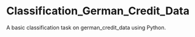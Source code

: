 # Classification_German_Credit_Data
A basic classification task on german_credit_data using Python.

